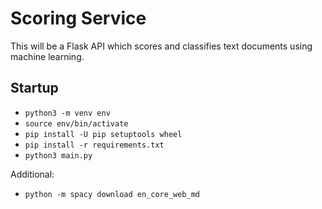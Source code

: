 # Scoring Service

This will be a Flask API which scores and classifies text documents using machine learning.

## Startup

- `python3 -m venv env`
- `source env/bin/activate`
- `pip install -U pip setuptools wheel`
- `pip install -r requirements.txt`
- `python3 main.py`

Additional:

- `python -m spacy download en_core_web_md`
